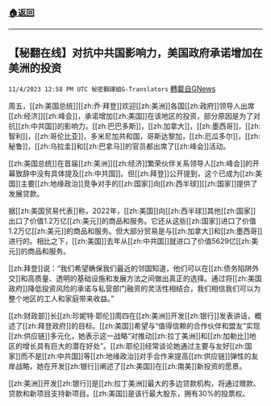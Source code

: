 ###  [:house:返回](README.md)
---


## 【秘翻在线】对抗中共国影响力，美国政府承诺增加在美洲的投资
`11/4/2023 12:58 PM UTC 秘密翻譯組G-Translators` [轉載自GNews](https://gnews.org/articles/1919814)

周五，[[zh:美国总统]][[zh:乔·拜登]]欢迎[[zh:美洲]]各国[[zh:政府]]领导人出席[[zh:经济]][[zh:峰会]]，承诺增加[[zh:美国]]在该地区的投资，部分原因是为了对抗[[zh:中共国]]的影响力。[[zh:巴巴多斯]]，[[zh:加拿大]]，[[zh:墨西哥]]，[[zh:智利]]，[[zh:哥伦比亚]]，多米尼加共和国，哥斯达黎加，[[zh:厄瓜多尔]]，[[zh:秘鲁]]，[[zh:乌拉圭]]和[[zh:巴拿马]]的官员都出席了[[zh:峰会]]活动。

[[zh:美国总统]]在首届[[zh:美洲]][[zh:经济]]繁荣伙伴关系领导人[[zh:峰会]]的开幕致辞中没有具体提及[[zh:中共国]]。但[[zh:拜登]]公开提到，这个已成为[[zh:美国]]主要[[zh:地缘政治]]竞争对手的[[zh:国家]]向[[zh:西半球]][[zh:国家]]提供了发展贷款。

据[[zh:美国贸易代表]]称，2022年，[[zh:美国]]向[[zh:西半球]]其他[[zh:国家]]出口了价值1.2万亿[[zh:美元]]的商品和服务。它还从这些[[zh:国家]]进口了价值1.2万亿[[zh:美元]]的商品和服务。但大部分贸易是与[[zh:加拿大]]和[[zh:墨西哥]]进行的。相比之下，[[zh:美国]]去年从[[zh:中共国]]就进口了价值5629亿[[zh:美元]]的商品和服务。

[[zh:拜登]]说：“我们希望确保我们最近的邻国知道，他们可以在[[zh:债务陷阱外交]]和高质量、透明的基础设施和发展方法之间做出真正的选择。通过将[[zh:美国政府]]降低投资风险的承诺与私营部门融资的灵活性相结合，我们相信我们可以为整个地区的工人和家庭带来收益。”

[[zh:财政部]]长[[zh:珍妮特·耶伦]]周四在[[zh:美洲]]开发[[zh:银行]]发表讲话，概述了[[zh:拜登政府]]的目标。[[zh:美国]]希望与“值得信赖的合作伙伴和盟友”实现[[zh:供应链]]多元化，她表示这一战略“对推动[[zh:拉丁美洲]]和[[zh:加勒比]]地区的增长具有巨大的潜在好处”。[[zh:耶伦]]经常谈论她通过主要与友好[[zh:国家]]而不是[[zh:中共国]]等[[zh:地缘政治]]对手合作来提高[[zh:供应链]]弹性的友岸战略，她在开发[[zh:银行]]阐述了[[zh:美国]]在[[zh:南美]]新投资的愿景。

[[zh:美洲]]开发[[zh:银行]]是[[zh:拉丁美洲]]最大的多边贷款机构，将通过赠款、贷款和新项目支持新项目。[[zh:美国]]是该行最大股东，拥有30%的投票权。
